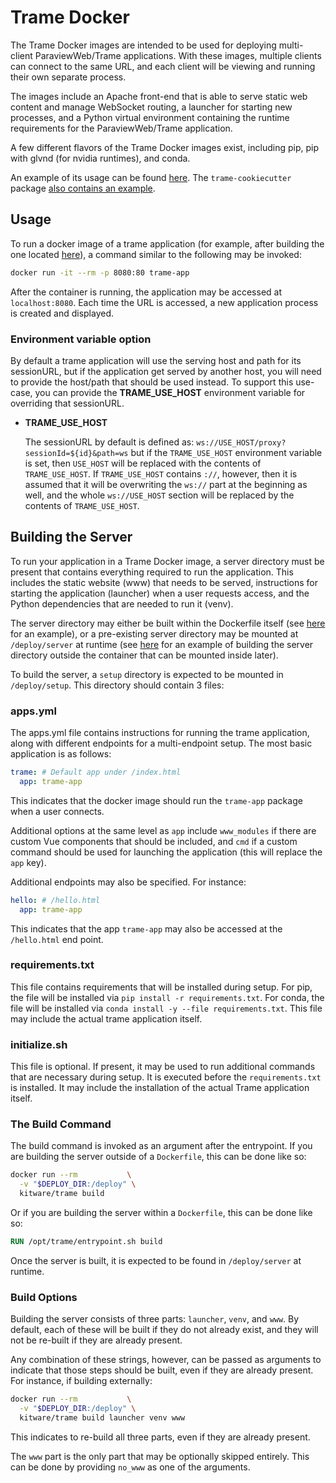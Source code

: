 # Trame Docker

The Trame Docker images are intended to be used for deploying multi-client ParaviewWeb/Trame applications. With these images, multiple clients can connect to the same URL, and each client will be viewing and running their own separate process.

The images include an Apache front-end that is able to serve static web content and manage WebSocket routing, a launcher for starting new processes, and a Python virtual environment containing the runtime requirements for the ParaviewWeb/Trame application.

A few different flavors of the Trame Docker images exist, including pip, pip with glvnd (for nvidia runtimes), and conda.

An example of its usage can be found [here](https://github.com/Kitware/trame/tree/master/examples/deploy/docker/SingleFile). The `trame-cookiecutter` package [also contains an example](https://github.com/Kitware/trame-cookiecutter/tree/master/%7B%7Bcookiecutter.package_name%7D%7D/bundles/docker).

## Usage

To run a docker image of a trame application (for example, after building the one located [here](https://github.com/Kitware/trame/tree/master/examples/deploy/docker/SingleFile)), a command similar to the following may be invoked:

```bash
docker run -it --rm -p 8080:80 trame-app
```

After the container is running, the application may be accessed at `localhost:8080`. Each time the URL is accessed, a new application process is created and displayed.

### Environment variable option

By default a trame application will use the serving host and path for its sessionURL, but if the application get served by another host, you will need to provide the host/path that should be used instead. To support this use-case, you can provide the **TRAME_USE_HOST** environment variable for overriding that sessionURL.

- __TRAME_USE_HOST__

   The sessionURL by default is defined as: `ws://USE_HOST/proxy?sessionId=${id}&path=ws` but if the `TRAME_USE_HOST` environment variable is set, then `USE_HOST` will be replaced with the contents of `TRAME_USE_HOST`. If `TRAME_USE_HOST` contains `://`, however, then it is assumed that it will be overwriting the `ws://` part at the beginning as well, and the whole `ws://USE_HOST` section will be replaced by the contents of `TRAME_USE_HOST`.

## Building the Server

To run your application in a Trame Docker image, a server directory must be present that contains everything required to run the application. This includes the static website (www) that needs to be served, instructions for starting the application (launcher) when a user requests access, and the Python dependencies that are needed to run it (venv).

The server directory may either be built within the Dockerfile itself (see [here](https://github.com/Kitware/trame/tree/master/examples/deploy/docker/SingleFile) for an example), or a pre-existing server directory may be mounted at `/deploy/server` at runtime (see [here](https://github.com/Kitware/trame-cookiecutter/blob/master/%7B%7Bcookiecutter.package_name%7D%7D/bundles/docker/scripts/build_server.sh) for an example of building the server directory outside the container that can be mounted inside later).

To build the server, a `setup` directory is expected to be mounted in `/deploy/setup`. This directory should contain 3 files:

### apps.yml

The apps.yml file contains instructions for running the trame application, along with different endpoints for a multi-endpoint setup. The most basic application is as follows:

```yaml
trame: # Default app under /index.html
  app: trame-app
```

This indicates that the docker image should run the `trame-app` package when a user connects.

Additional options at the same level as `app` include `www_modules` if there are custom Vue components that should be included, and `cmd` if a custom command should be used for launching the application (this will replace the `app` key).

Additional endpoints may also be specified. For instance:

```yaml
hello: # /hello.html
  app: trame-app
```

This indicates that the app `trame-app` may also be accessed at the `/hello.html` end point.

### requirements.txt

This file contains requirements that will be installed during setup.
For pip, the file will be installed via `pip install -r requirements.txt`.
For conda, the file will be installed via `conda install -y --file requirements.txt`.
This file may include the actual trame application itself.

### initialize.sh

This file is optional. If present, it may be used to run additional commands that are necessary during setup. It is executed before the `requirements.txt` is installed. It may include the installation of the actual Trame application itself.

### The Build Command

The build command is invoked as an argument after the entrypoint. If you are building the server outside of a `Dockerfile`, this can be done like so:

```bash
docker run --rm           \
  -v "$DEPLOY_DIR:/deploy" \
  kitware/trame build
```

Or if you are building the server within a `Dockerfile`, this can be done like so:

```Dockerfile
RUN /opt/trame/entrypoint.sh build
```

Once the server is built, it is expected to be found in `/deploy/server` at runtime.

### Build Options

Building the server consists of three parts: `launcher`, `venv`, and `www`. By default, each of these will be built if they do not already exist, and they will not be re-built if they are already present.

Any combination of these strings, however, can be passed as arguments to indicate that those steps should be built, even if they are already present. For instance, if building externally:

```bash
docker run --rm           \
  -v "$DEPLOY_DIR:/deploy" \
  kitware/trame build launcher venv www
```

This indicates to re-build all three parts, even if they are already present.

The `www` part is the only part that may be optionally skipped entirely. This can be done by providing `no_www` as one of the arguments.
